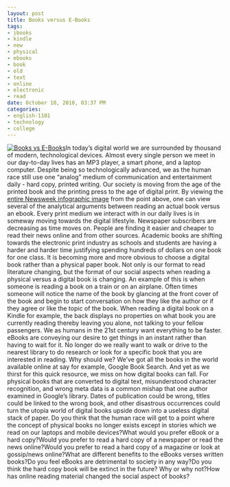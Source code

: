 ```yaml
--- 
layout: post
title: Books versus E-Books
tags: 
- ibooks
- kindle
- new
- physical
- ebooks
- book
- old
- text
- online
- electronic
- read
date: October 10, 2010, 03:37 PM
categories: 
- english-1101
- technology
- college
---
```

[![](http://www.tanner-smith.com/wp-content/uploads/2010/10/booksvsebooks.jpg "Books vs E-Books")](http://www.newsweek.com/2010/08/03/back-story-books-vs-e-books.html)In todayʼs digital world we are surrounded by thousand of modern, technological devices. Almost every single person we meet in our day-to-day lives has an MP3 player, a smart phone, and a laptop computer. Despite being so technologically advanced, we as the human race still use one “analog” medium of communication and entertainment daily - hard copy, printed writing. Our society is moving from the age of the printed book and the printing press to the age of digital print. By viewing the [entire Newsweek infographic image](http://www.newsweek.com/2010/08/03/back-story-books-vs-e-books.html) from the point above, one can view several of the analytical arguments between reading an actual book versus an ebook. Every print medium we interact with in our daily lives is in someway moving towards the digital lifestyle. Newspaper subscribers are decreasing as time moves on. People are finding it easier and cheaper to read their news online and from other sources. Academic books are shifting towards the electronic print industry as schools and students are having a harder and harder time justifying spending hundreds of dollars on one book for one class. It is becoming more and more obvious to choose a digital book rather than a physical paper book. Not only is our format to read literature changing, but the format of our social aspects when reading a physical versus a digital book is changing. An example of this is when someone is reading a book on a train or on an airplane. Often times someone will notice the name of the book by glancing at the front cover of the book and begin to start conversation on how they like the author or if they agree or like the topic of the book. When reading a digital book on a Kindle for example, the back displays no properties on what book you are currently reading thereby leaving you alone, not talking to your fellow passengers. We as humans in the 21st century want everything to be faster. eBooks are conveying our desire to get things in an instant rather than having to wait for it. No longer do we really want to walk or drive to the nearest library to do research or look for a specific book that you are interested in reading. Why should we? Weʼve got all the books in the world available online at say for example, Google Book Search. And yet as we thirst for this quick resource, we miss on how digital books can fall. For physical books that are converted to digital text, misunderstood character recognition, and wrong meta data is a common mishap that one author examined in Googleʼs library. Dates of publication could be wrong, titles could be linked to the wrong book, and other disastrous occurrences could turn the utopia world of digital books upside down into a useless digital stack of paper. Do you think that the human race will get to a point where the concept of physical books no longer exists except in stories which we read on our laptops and mobile devices?What would you prefer eBook or a hard copy?Would you prefer to read a hard copy of a newspaper or read the news online?Would you prefer to read a hard copy of a magazine or look at gossip/news online?What are different benefits to the eBooks verses written books?Do you feel eBooks are detrimental to society in any way?Do you think the hard copy book will be extinct in the future? Why or why not?How has online reading material changed the social aspect of books?
